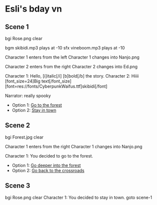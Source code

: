# Esli's bday vn

## Scene 1

bgi Rose.png
clear

bgm skibidi.mp3 plays at -10
sfx vineboom.mp3 plays at -10

Character 1 enters from the left
Character 1 changes into Nanjo.png

Character 2 enters from the right
Character 2 changes into Ed.png

Character 1: Hello, [i]italic[/i] [b]bold[/b] the story.
Character 2: Hiiii [font_size=24]Big text[/font_size] [font=res://fonts/CyberpunkWaifus.ttf]skibidi[/font]

<!-- Narrator: This is a comment. -->
Narrator: really spooky

* Option 1: [Go to the forest](#scene-2)
* Option 2: [Stay in town](#scene-3)

## Scene 2

bgi Forest.jpg
clear

Character 1 enters from the right
Character 1 changes into Nanjo.png

Character 1: You decided to go to the forest.

* Option 1: [Go deeper into the forest](#scene-4)
* Option 2: [Go back to the crossroads](#scene-1)

## Scene 3

bgi Rose.png
clear
Character 1: You decided to stay in town.
goto scene-1
